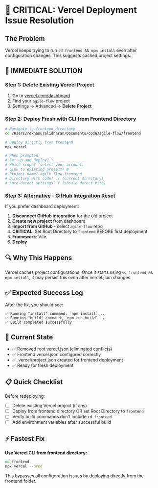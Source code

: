 # 🚨 CRITICAL: Vercel Deployment Issue Resolution

## The Problem
Vercel keeps trying to run `cd frontend && npm install` even after configuration changes. This suggests cached project settings.

## 🎯 IMMEDIATE SOLUTION

### Step 1: Delete Existing Vercel Project
1. Go to [vercel.com/dashboard](https://vercel.com/dashboard)
2. Find your `agile-flow` project
3. Settings → Advanced → **Delete Project**

### Step 2: Deploy Fresh with CLI from Frontend Directory

```bash
# Navigate to frontend directory
cd /Users/rekhamuralidharan/Documents/code/agile-flow/frontend

# Deploy directly from frontend
npx vercel

# When prompted:
# Set up and deploy? Y
# Which scope? (select your account)
# Link to existing project? N
# Project name? agile-flow-frontend
# Directory with code? ./ (current directory)
# Auto-detect settings? Y (should detect Vite)
```

### Step 3: Alternative - GitHub Integration Reset

If you prefer dashboard deployment:

1. **Disconnect GitHub integration** for the old project
2. **Create new project** from dashboard
3. **Import from GitHub** - select `agile-flow` repo
4. **CRITICAL**: Set Root Directory to `frontend` BEFORE first deployment
5. **Framework**: Vite
6. **Deploy**

## 🔍 Why This Happens

Vercel caches project configurations. Once it starts using `cd frontend && npm install`, it may persist this even after vercel.json changes.

## ✅ Expected Success Log

After the fix, you should see:
```
✅ Running "install" command: `npm install`...
✅ Running "build" command: `npm run build`...
✅ Build completed successfully
```

## 🚀 Current State

- ✅ Removed root vercel.json (eliminated conflicts)
- ✅ Frontend vercel.json configured correctly  
- ✅ .vercel/project.json created for frontend deployment
- ✅ Ready for fresh deployment

## 📋 Quick Checklist

Before redeploying:
- [ ] Delete existing Vercel project (if any)
- [ ] Deploy from frontend directory OR set Root Directory to `frontend`
- [ ] Verify build commands don't include `cd frontend`
- [ ] Add environment variables after successful build

## ⚡ Fastest Fix

**Use Vercel CLI from frontend directory:**
```bash
cd frontend
npx vercel --prod
```

This bypasses all configuration issues by deploying directly from the frontend folder.
